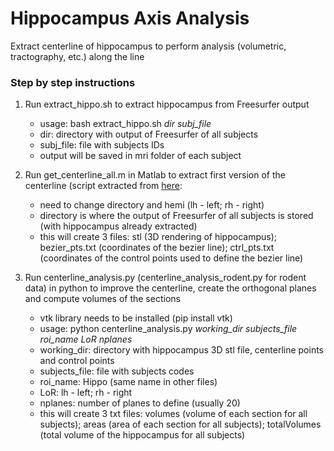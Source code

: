 # Hippocampus Axis Analysis
Extract centerline of hippocampus to perform analysis (volumetric, tractography, etc.) along the line 

### Step by step instructions

1. Run extract_hippo.sh to extract hippocampus from Freesurfer output
   - usage: bash extract_hippo.sh *dir* *subj_file*
   - dir: directory with output of Freesurfer of all subjects
   - subj_file: file with subjects IDs
   - output will be saved in mri folder of each subject
   
2. Run get_centerline_all.m in Matlab to extract first version of the centerline (script extracted from [here](https://github.com/garikoitz/hippovol):
   - need to change directory and hemi (lh - left; rh - right)
   - directory is where the output of Freesurfer of all subjects is stored (with hippocampus already extracted)
   - this will create 3 files: stl (3D rendering of hippocampus); bezier_pts.txt (coordinates of the bezier line); ctrl_pts.txt (coordinates of the control points used to define the bezier line)
 
3. Run centerline_analysis.py (centerline_analysis_rodent.py for rodent data) in python to improve the centerline, create the orthogonal planes and compute volumes of the sections
    - vtk library needs to be installed (pip install vtk)
    - usage: python centerline_analysis.py *working_dir* *subjects_file* *roi_name* *LoR* *nplanes*
    - working_dir: directory with hippocampus 3D stl file, centerline points and control points
    - subjects_file: file with subjects codes
    - roi_name: Hippo (same name in other files)
    - LoR: lh - left; rh - right
    - nplanes: number of planes to define (usually 20)
    - this will create 3 txt files: volumes (volume of each section for all subjects); areas (area of each section for all subjects); totalVolumes (total volume of the hippocampus for all subjects) 
  
  
